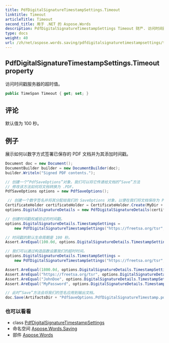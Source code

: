 ```yaml
---
title: PdfDigitalSignatureTimestampSettings.Timeout
linktitle: Timeout
articleTitle: Timeout
second_title: 用于 .NET 的 Aspose.Words
description: PdfDigitalSignatureTimestampSettings Timeout 财产. 访问时间戳服务器的超时值 在 C#.
type: docs
weight: 40
url: /zh/net/aspose.words.saving/pdfdigitalsignaturetimestampsettings/timeout/
---
```

## PdfDigitalSignatureTimestampSettings.Timeout property

访问时间戳服务器的超时值。

```csharp
public TimeSpan Timeout { get; set; }
```

## 评论

默认值为 100 秒。

## 例子

展示如何以数字方式签署已保存的 PDF 文档并为其添加时间戳。

```csharp
Document doc = new Document();
DocumentBuilder builder = new DocumentBuilder(doc);
builder.Writeln("Signed PDF contents.");

// 创建一个“PdfSaveOptions”对象，我们可以将它传递给文档的“Save”方法
// 修改该方法如何将文档转换为 .PDF。
PdfSaveOptions options = new PdfSaveOptions();

 // 创建一个数字签名并将其分配给我们的 SaveOptions 对象，以便在我们将文档保存为 PDF 时对其进行签名。
CertificateHolder certificateHolder = CertificateHolder.Create(MyDir + "morzal.pfx", "aw");
options.DigitalSignatureDetails = new PdfDigitalSignatureDetails(certificateHolder, "Test Signing", "Aspose Office", DateTime.Now);

// 创建时间戳权威验证的时间戳。
options.DigitalSignatureDetails.TimestampSettings =
    new PdfDigitalSignatureTimestampSettings("https://freetsa.org/tsr", "JohnDoe", "MyPassword");

// 时间戳的默认生命周期是 100 秒。
Assert.AreEqual(100.0d, options.DigitalSignatureDetails.TimestampSettings.Timeout.TotalSeconds);

// 我们可以通过构造函数设置我们的超时时间。
options.DigitalSignatureDetails.TimestampSettings =
    new PdfDigitalSignatureTimestampSettings("https://freetsa.org/tsr", "JohnDoe", "MyPassword", TimeSpan.FromMinutes(30));

Assert.AreEqual(1800.0d, options.DigitalSignatureDetails.TimestampSettings.Timeout.TotalSeconds);
Assert.AreEqual("https://freetsa.org/tsr", options.DigitalSignatureDetails.TimestampSettings.ServerUrl);
Assert.AreEqual("JohnDoe", options.DigitalSignatureDetails.TimestampSettings.UserName);
Assert.AreEqual("MyPassword", options.DigitalSignatureDetails.TimestampSettings.Password);

// 此时“Save”方法会将我们的签名应用到输出文档。
doc.Save(ArtifactsDir + "PdfSaveOptions.PdfDigitalSignatureTimestamp.pdf", options);
```

### 也可以看看

* class [PdfDigitalSignatureTimestampSettings](../)
* 命名空间 [Aspose.Words.Saving](../../../aspose.words.saving/)
* 部件 [Aspose.Words](../../../)
